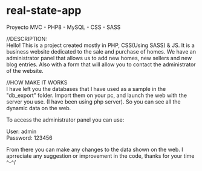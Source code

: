 # real-state-app
Proyecto MVC - PHP8 - MySQL - CSS - SASS

//DESCRIPTION: <br>
Hello! This is a project created mostly in PHP, CSS(Using SASS) & JS. It is a business website dedicated to the sale and purchase of homes. 
We have an administrator panel that allows us to add new homes, new sellers and new blog entries. Also with a form that will allow you to contact the administrator of the website.

//HOW MAKE IT WORKS <br>
I have left you the databases that I have used as a sample in the "db_export" folder. Import them on your pc, and launch the web with the server you use. (I have been using php server).
So you can see all the dynamic data on the web.


To access the administrator panel you can use:

User: admin <br>
Password: 123456

From there you can make any changes to the data shown on the web. I aprreciate any suggestion or improvement in the code, thanks for your time ^-^/
